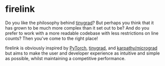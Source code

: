 # firelink

Do you like the philosophy behind [tinygrad](https://github.com/tinygrad/tinygrad)? But perhaps you think that it has grown to be much more complex than it set out to be? And do you prefer to work with a more readable codebase with less restrictions on line counts? Then you've come to the right place!

firelink is obviously inspired by [PyTorch](https://github.com/pytorch/pytorch), [tinygrad](https://github.com/tinygrad/tinygrad), and [karpathy/micrograd](https://github.com/karpathy/micrograd/) but aims to make the user and developer experience as intuitive and simple as possible, whilst maintaining a competitive performance.
